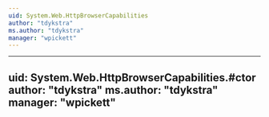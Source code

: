 ```yaml
---
uid: System.Web.HttpBrowserCapabilities
author: "tdykstra"
ms.author: "tdykstra"
manager: "wpickett"
---
```


---
uid: System.Web.HttpBrowserCapabilities.#ctor
author: "tdykstra"
ms.author: "tdykstra"
manager: "wpickett"
---
